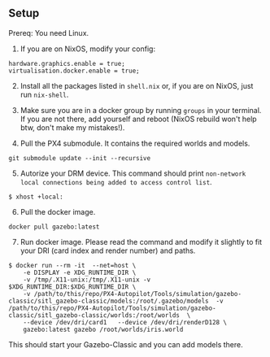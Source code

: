 ## Setup

Prereq: You need Linux.

1. If you are on NixOS, modify your config:
```
hardware.graphics.enable = true;
virtualisation.docker.enable = true;
```

2. Install all the packages listed in `shell.nix` or, if you are on NixOS, just run `nix-shell`.

3. Make sure you are in a docker group by running `groups` in your terminal. If you are not there, add yourself and reboot (NixOS rebuild won't help btw, don't make my mistakes!).

4. Pull the PX4 submodule. It contains the required worlds and models. 
```
git submodule update --init --recursive
```

5. Autorize your DRM device. This command should print `non-network local connections being added to access control list`.
```
$ xhost +local:
```

6. Pull the docker image. 
```
docker pull gazebo:latest
```

7. Run docker image. Please read the command and modify it slightly to fit your DRI (card index and render number) and paths.
```
$ docker run --rm -it  --net=host \
    -e DISPLAY -e XDG_RUNTIME_DIR \
    -v /tmp/.X11-unix:/tmp/.X11-unix -v $XDG_RUNTIME_DIR:$XDG_RUNTIME_DIR \
    -v /path/to/this/repo/PX4-Autopilot/Tools/simulation/gazebo-classic/sitl_gazebo-classic/models:/root/.gazebo/models  -v /path/to/this/repo/PX4-Autopilot/Tools/simulation/gazebo-classic/sitl_gazebo-classic/worlds:/root/worlds  \
    --device /dev/dri/card1   --device /dev/dri/renderD128 \
    gazebo:latest gazebo /root/worlds/iris.world
```

This should start your Gazebo-Classic and you can add models there.
